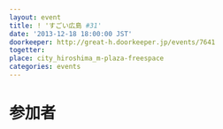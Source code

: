 ```yaml
---
layout: event
title: ! 'すごい広島 #31'
date: '2013-12-18 18:00:00 JST'
doorkeeper: http://great-h.doorkeeper.jp/events/7641
togetter: 
place: city_hiroshima_m-plaza-freespace
categories: events
---
```


# 参加者
